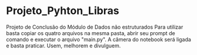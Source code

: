 # Projeto_Pyhton_Libras
Projeto de Conclusão do Módulo de Dados não estruturados
Para utilizar basta copiar os quatro arquivos na mesma pasta, abrir seu prompt de comando e executar o arquivo "main.py".
A câmera do notebook será ligada e basta praticar.
Usem, melhorem e divulguem.
